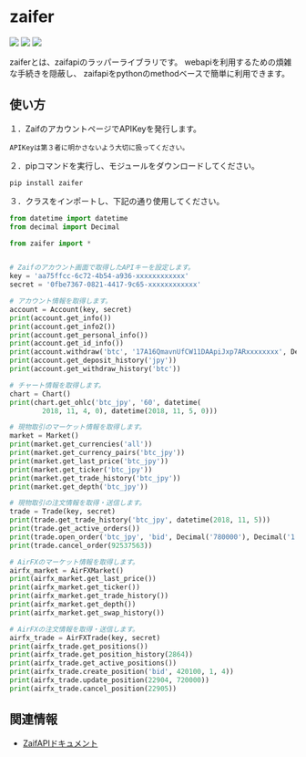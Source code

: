 zaifer
=============
![](https://img.shields.io/apm/l/vim-mode.svg)
![](https://img.shields.io/badge/Python-after%20v3-red.svg)
[![](https://img.shields.io/pypi/v/zaifer.svg)](https://pypi.org/project/zaifer/)

zaiferとは、zaifapiのラッパーライブラリです。
webapiを利用するための煩雑な手続きを隠蔽し、
zaifapiをpythonのmethodベースで簡単に利用できます。

使い方
-------------
１．ZaifのアカウントページでAPIKeyを発行します。

```
APIKeyは第３者に明かさないよう大切に扱ってください。
```

２．pipコマンドを実行し、モジュールをダウンロードしてください。

```
pip install zaifer
```

３．クラスをインポートし、下記の通り使用してください。

```python
from datetime import datetime
from decimal import Decimal

from zaifer import *


# Zaifのアカウント画面で取得したAPIキーを設定します。
key = 'aa75ffcc-6c72-4b54-a936-xxxxxxxxxxxx'
secret = '0fbe7367-0821-4417-9c65-xxxxxxxxxxxx'

# アカウント情報を取得します。
account = Account(key, secret)
print(account.get_info())
print(account.get_info2())
print(account.get_personal_info())
print(account.get_id_info())
print(account.withdraw('btc', '17A16QmavnUfCW11DAApiJxp7ARxxxxxxxx', Decimal('10.0'), None, Decimal('0.0005')))
print(account.get_deposit_history('jpy'))
print(account.get_withdraw_history('btc'))

# チャート情報を取得します。
chart = Chart()
print(chart.get_ohlc('btc_jpy', '60', datetime(
        2018, 11, 4, 0), datetime(2018, 11, 5, 0)))

# 現物取引のマーケット情報を取得します。
market = Market()
print(market.get_currencies('all'))
print(market.get_currency_pairs('btc_jpy'))
print(market.get_last_price('btc_jpy'))
print(market.get_ticker('btc_jpy'))
print(market.get_trade_history('btc_jpy'))
print(market.get_depth('btc_jpy'))

# 現物取引の注文情報を取得・送信します。
trade = Trade(key, secret)
print(trade.get_trade_history('btc_jpy', datetime(2018, 11, 5)))
print(trade.get_active_orders())
print(trade.open_order('btc_jpy', 'bid', Decimal('780000'), Decimal('1')))
print(trade.cancel_order(92537563))

# AirFXのマーケット情報を取得します。
airfx_market = AirFXMarket()
print(airfx_market.get_last_price())
print(airfx_market.get_ticker())
print(airfx_market.get_trade_history())
print(airfx_market.get_depth())
print(airfx_market.get_swap_history())

# AirFXの注文情報を取得・送信します。
airfx_trade = AirFXTrade(key, secret)
print(airfx_trade.get_positions())
print(airfx_trade.get_position_history(2864))
print(airfx_trade.get_active_positions())
print(airfx_trade.create_position('bid', 420100, 1, 4))
print(airfx_trade.update_position(22904, 720000))
print(airfx_trade.cancel_position(22905))
```

関連情報
-------------
* [ZaifAPIドキュメント](https://zaif-api-document.readthedocs.io/ja/latest/)
 
